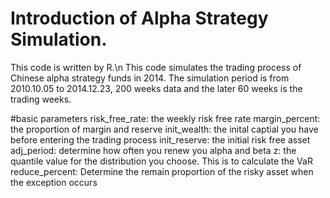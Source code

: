 # Introduction of Alpha Strategy Simulation.
This code is written by R.\n
This code simulates the trading process of Chinese alpha strategy funds in 2014. 
The simulation period is from 2010.10.05 to 2014.12.23, 200 weeks data and the later 60 weeks is the trading weeks.

#basic parameters
risk_free_rate: the weekly risk free rate
margin_percent: the proportion of margin and reserve
init_wealth: the inital captial you have before entering the trading process
init_reserve: the initial risk free asset
adj_period: determine how often you renew you alpha and beta
z: the quantile value for the distribution you choose. This is to calculate the VaR
reduce_percent: Determine the remain proportion of the risky asset when the exception occurs
